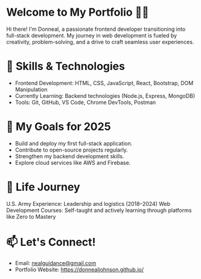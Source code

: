 # Welcome to My Portfolio 👨‍💻
Hi there! I'm Donneal, a passionate frontend developer transitioning into full-stack development. My journey in web development is fueled by creativity, problem-solving, and a drive to craft seamless user experiences.

# 🔧 Skills & Technologies
- Frontend Development: HTML, CSS, JavaScript, React, Bootstrap, DOM Manipulation
- Currently Learning: Backend technologies (Node.js, Express, MongoDB)
- Tools: Git, GitHub, VS Code, Chrome DevTools, Postman


# 🎯 My Goals for 2025
- Build and deploy my first full-stack application.
- Contribute to open-source projects regularly.
- Strengthen my backend development skills.
- Explore cloud services like AWS and Firebase.

# 📖 Life Journey
U.S. Army Experience: Leadership and logistics (2018–2024)
Web Development Courses: Self-taught and actively learning through platforms like Zero to Mastery

# 📫 Let's Connect!
- Email: nealguidance@gmail.com
- Portfolio Website: 
https://donnealjohnson.github.io/
